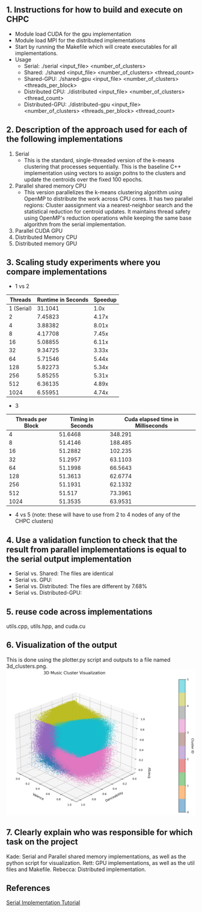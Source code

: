 ## 1. Instructions for how to build and execute on CHPC
- Module load CUDA for the gpu implementation
- Module load MPI for the distributed implementations
- Start by running the Makefile which will create executables for all implementations.
- Usage
    * Serial: ./serial <input_file> <number_of_clusters>
    * Shared: ./shared <input_file> <number_of_clusters> <thread_count>
    * Shared-GPU: ./shared-gpu <input_file> <number_of_clusters> <threads_per_block>
    * Distributed CPU: ./distributed <input_file> <number_of_clusters> <thread_count> 
    * Distributed-GPU: ./distributed-gpu <input_file> <number_of_clusters> <threads_per_block> <thread_count>

## 2. Description of the approach used for each of the following implementations
1. Serial
    - This is the standard, single-threaded version of the k-means clustering that processes sequentially. This is the baseline C++ implementation using vectors to assign poitns to the clusters and update the centroids over the fixed 100 epochs.
2. Parallel shared memory CPU
    - This version parallelizes the k-means clustering algorithm using OpenMP to distribute the work across CPU cores. It has two parallel regions: Cluster aassignment via a nearest-neighbor search and the statistical reduction for centroid updates. It maintains thread safety using OpenMP's reduction operations while keeping the same base algorithm from the serial implementation. 
3. Parallel CUDA GPU 
4. Distributed Memory CPU
5. Distributed memory GPU

## 3. Scaling study experiments where you compare implementations
- 1 vs 2 

| Threads | Runtime in Seconds | Speedup |
|----------|----------|----------|
| 1 (Serial) | 31.1041 | 1.0x |
| 2 | 7.45823 | 4.17x |
| 4 | 3.88382 | 8.01x |
| 8 | 4.17708 | 7.45x |
| 16 | 5.08855 | 6.11x |
| 32 | 9.34725 | 3.33x |
| 64 | 5.71546 | 5.44x |
| 128 | 5.82273 | 5.34x |
| 256 | 5.85255 | 5.31x |
| 512 | 6.36135 | 4.89x |
| 1024 | 6.55951 | 4.74x |

- 3 

| Threads per Block | Timing in Seconds | Cuda elapsed time in Milliseconds |
|----------|----------|----------|
| 4 | 51.6468 | 348.291 |
| 8 | 51.4146 | 188.485 |
| 16 | 51.2882 | 102.235 |
| 32 | 51.2957 | 63.1103 |
| 64 | 51.1998 | 66.5643 |
| 128 | 51.3613 | 62.6774 |
| 256 | 51.1931 | 62.1332 |
| 512 | 51.517 | 73.3961 |
| 1024 | 51.3535 | 63.9531 |

- 4 vs 5 (note: these will have to use from 2 to 4 nodes of any of the CHPC clusters)

## 4. Use a  validation function to check that the result from parallel implementations is equal to the serial output implementation
- Serial vs. Shared: The files are identical
- Serial vs. GPU:
- Serial vs. Distributed: The files are different by 7.68%
- Serial vs. Distributed-GPU:

## 5. reuse code across implementations
utils.cpp, utils.hpp, and cuda.cu

## 6. Visualization of the output
This is done using the plotter.py script and outputs to a file named 3d_clusters.png.
![Cluster vis](3d_clusters.png)

## 7. Clearly explain who was responsible for which task on the project 
Kade: Serial and Parallel shared memory implementations, as well as the python script for visualization. 
Rett: GPU implementations, as well as the util files and Makefile.
Rebecca: Distributed implementation.

## References
[Serial Implementation Tutorial](https://reasonabledeviations.com/2019/10/02/k-means-in-cpp/)
